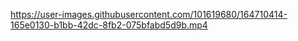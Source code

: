 

https://user-images.githubusercontent.com/101619680/164710414-165e0130-b1bb-42dc-8fb2-075bfabd5d9b.mp4


